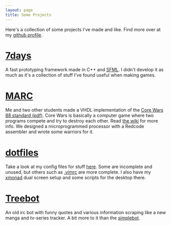 ```yaml
---
layout: page
title: Some Projects
---
```


Here's a collection of some projects I've made and like. Find more over at my [github profile][].

[github profile]: http://github.com/treeman "My github profile"

[7days][]
=======
A fast prototyping framework made in C++ and [SFML][]. I didn't develop it as much as it's a collection of stuff I've found useful when making games.

[7days]: http://github.com/treeman/7days "Source to 7days fast prototyping framework"
[SFML]: http://www.sfml-dev.org/ "SFML graphics library for C++"

[MARC][]
======
Me and two other students made a VHDL implementation of the [Core Wars 88 standard (pdf)][corewars88]. Core Wars is basically a computer game where two programs compete and try to destroy each other. Read [the wiki][corewarswiki] for more info. We designed a microprogrammed processor with a Redcode assembler and wrote some warriors for it.

[MARC]: https://github.com/treeman/Digital-konstruktion "MARC, a Redcode computer"
[corewarswiki]: http://en.wikipedia.org/wiki/Core_War "Core War"
[corewars88]: corewars.nihilists.de/redcode-icws-88.pdf "The Core Wars 88 standard"

[dotfiles][]
=========
Take a look at my config files for stuff [here][dotfiles]. Some are incomplete and unused, but others such as [.vimrc][] are more complete. I also have my [xmonad][] dual screen setup and some scripts for the desktop there.

[dotfiles]: http://github.com/treeman/dotfiles "My dotfiles"
[.vimrc]: http://github.com/treeman/dotfiles/blob/master/.vimrc ".vimrc I use"
[xmonad]: http://xmonad.org/ "xmonad a nice tiling window manager"

[Treebot][]
========
An old irc bot with funny quotes and various information scraping like a new manga and tv-series tracker. A bit more to it than the [simplebot][].

[Treebot]: http://github.com/treeman/Treebot "A fun irc bot"
[simplebot]: http://github.com/treeman/Treebot/blob/master/script/simplebot.pl "A very simple irc bot"

